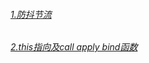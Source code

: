 <h6><a href="https://github.com/linzhi-linzhi/Blob/issues/1#issue-1572067709">1.防抖节流</a></h6>

<h6><a href="https://github.com/linzhi-linzhi/Blob/issues/1#issue-1572067709">2.this指向及call apply bind函数</a></h6>
